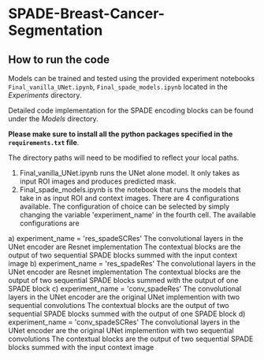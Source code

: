# SPADE-Breast-Cancer-Segmentation

## How to run the code

Models can be trained and tested using the provided experiment notebooks `Final_vanilla_UNet.ipynb`, `Final_spade_models.ipynb` located in the *Experiments* directory.

Detailed code implementation for the SPADE encoding blocks can be found under the *Models* directory. 

**Please make sure to install all the python packages specified in the `requirements.txt` file**.

The directory paths will need to be modified to reflect your local paths.

1) Final_vanilla_UNet.ipynb runs the UNet alone model. It only takes as input ROI images and produces predicted mask.
2) Final_spade_models.ipynb is the notebook that runs the models that take in as input ROI and context images. There are 4 configurations available. The configuration of choice can be selected by simply changing the variable 'experiment_name' in the fourth cell. The available configurations are

  a) experiment_name = 'res_spadeSCRes'
    The convolutional layers in the UNet encoder are Resnet implementation
    The contextual blocks are the output of two sequential SPADE blocks summed with the input context image
  b) experiment_name = 'res_spadeRes'
    The convolutional layers in the UNet encoder are Resnet implementation
    The contextual blocks are the output of two sequential SPADE blocks summed with the output of one SPADE block
  c) experiment_name = 'conv_spadeRes'
    The convolutional layers in the UNet encoder are the original UNet implemention with two sequential convolutions
    The contextual blocks are the output of two sequential SPADE blocks summed with the output of one SPADE block
  d) experiment_name = 'conv_spadeSCRes'
    The convolutional layers in the UNet encoder are the original UNet implemention with two sequential convolutions
    The contextual blocks are the output of two sequential SPADE blocks summed with the input context image
